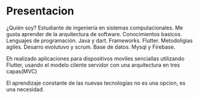 # Presentacion
¿Quién soy?
Estudiante de ingeniería en sistemas computacionales. 
Me gusta aprender de la arquitectura de software.
Conocimientos basicos. 
  Lenguajes de programación. Java y dart. 
  Frameworks. Flutter. 
  Metodoligias agiles. Desarro evolutuvo y scrum.
  Base de datos. Mysql y Firebase.

Eh realizado aplicaciones para dispositivos moviles senciallas utilizando Flutter, usando el modelo cliente servidor con una arquitectura en tres capas(MVC)

El aprendizaje constante de las nuevas tecnologías no es una opcion, es una necesidad.
